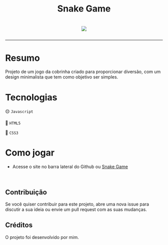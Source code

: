 <h1 align="center">Snake Game<h1>

<div align="center"><img src="https://github.com/Dimitri-Matheus/Snake/assets/121637762/dc94353c-1095-4b11-a2a0-896011627437"></div>


---

# Resumo

Projeto de um jogo da cobrinha criado para proporcionar diversão, com um design minimalista que tem como objetivo ser simples.
<br>

# Tecnologias

🟡 ```Javascript```

🔴 ```HTML5```

🔵 ```CSS3```

# Como jogar

- Acesse o site no barra lateral do Github ou [Snake Game](https://dimitri-matheus.github.io/Snake/)
<br>

## Contribuição
Se você quiser contribuir para este projeto, abre uma nova issue para discutir a sua ideia ou envie um pull request com as suas mudanças.

## Créditos
O projeto foi desenvolvido por mim.
